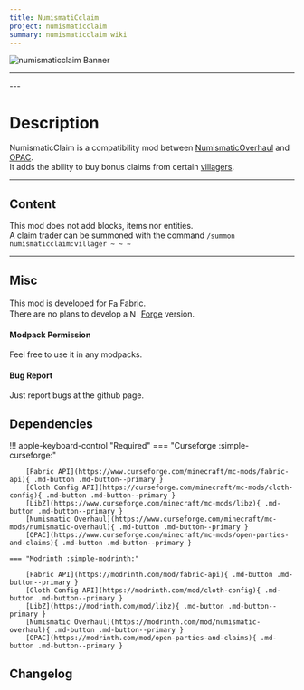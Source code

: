 ```yaml
---
title: NumismatiCclaim
project: numismaticclaim
summary: numismaticclaim wiki
---
```

<script src="/wiki/javascripts/data.js"></script>
<script src="/wiki/javascripts/sidebar.js" id="numismaticclaim"></script>

![numismaticclaim Banner](/wiki/assets/general/banner/numismaticclaimbanner.png)

---
<div id="showcase-gallery" modid="numismaticclaim" image_1="numismaticclaim_image_1" image_2="numismaticclaim_image_2"></div>
<script src="/wiki/javascripts/showcase.js"></script>
---

# Description
NumismaticClaim is a compatibility mod between [NumismaticOverhaul](https://modrinth.com/mod/numismatic-overhaul) and [OPAC](https://modrinth.com/mod/open-parties-and-claims).  
It adds the ability to buy bonus claims from certain [villagers](https://minecraft.wiki/w/Villager).

---
## Content
This mod does not add blocks, items nor entities.  
A claim trader can be summoned with the command `/summon numismaticclaim:villager ~ ~ ~`
  
---
## Misc
This mod is developed for <img src="https://fabricmc.net/assets/logo.png" alt="Fabric" width="16" height="16" style="position: relative; top: 3px;"> [Fabric](https://fabricmc.net/).  
There are no plans to develop a <img src="https://neoforged.net/img/authors/neoforged.png" alt="NeoForged" width="16" height="16" style="position: relative; top: 3px;"> [Forge](https://neoforged.net/) version.  

#### Modpack Permission
Feel free to use it in any modpacks.  

#### Bug Report
Just report bugs at the github page.  

## Dependencies

!!! apple-keyboard-control "Required"
    === "Curseforge :simple-curseforge:"

        [Fabric API](https://www.curseforge.com/minecraft/mc-mods/fabric-api){ .md-button .md-button--primary }
        [Cloth Config API](https://curseforge.com/minecraft/mc-mods/cloth-config){ .md-button .md-button--primary }
        [LibZ](https://www.curseforge.com/minecraft/mc-mods/libz){ .md-button .md-button--primary }
        [Numismatic Overhaul](https://www.curseforge.com/minecraft/mc-mods/numismatic-overhaul){ .md-button .md-button--primary }
        [OPAC](https://www.curseforge.com/minecraft/mc-mods/open-parties-and-claims){ .md-button .md-button--primary }

    === "Modrinth :simple-modrinth:"

        [Fabric API](https://modrinth.com/mod/fabric-api){ .md-button .md-button--primary }
        [Cloth Config API](https://modrinth.com/mod/cloth-config){ .md-button .md-button--primary }
        [LibZ](https://modrinth.com/mod/libz){ .md-button .md-button--primary }
        [Numismatic Overhaul](https://modrinth.com/mod/numismatic-overhaul){ .md-button .md-button--primary }
        [OPAC](https://modrinth.com/mod/open-parties-and-claims){ .md-button .md-button--primary }

## Changelog
<script src="https://cdn.jsdelivr.net/npm/marked/marked.min.js"></script>
<div id="log" modid="numismaticclaim"></div>
